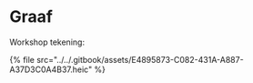 # Graaf

Workshop tekening:

{% file src="../../.gitbook/assets/E4895873-C082-431A-A887-A37D3C0A4B37.heic" %}



